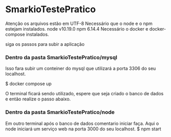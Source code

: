 # SmarkioTestePratico
Atenção os arquivos estão em UTF-8
Necessário que o node e o npm estejam instalados.
node v10.19.0
npm  6.14.4
Necessário o docker e docker-compose instalados.

siga os passos para subir a aplicação

### Dentro da pasta SmarkioTestePratico/mysql
Isso fara subir um conteiner do mysql que utilizará a porta 3306 do seu localhost.

$ docker compose up

O terminal ficará sendo utilizado, espere que seja criado o banco de dados e então realize o passo abaixo.  


### Dentro da pasta SmarkioTestePratico/node
Em outro terminal  após o banco de dados comentario iniciar faça.
Aqui o node iniciará um serviço web na porta 3000 do seu localhost.
$ npm start

